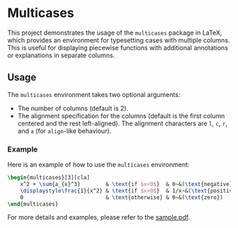 # Multicases

This project demonstrates the usage of the `multicases` package in LaTeX, which provides an environment for typesetting cases with multiple columns. This is useful for displaying piecewise functions with additional annotations or explanations in separate columns.

## Usage

The `multicases` environment takes two optional arguments:
- The number of columns (default is 2).
- The alignment specification for the columns (default is the first column centered and the rest left-aligned). The alignment characters are `l`, `c`, `r`, and `a` (for `align`-like behaviour).

### Example

Here is an example of how to use the `multicases` environment:

```latex
\begin{multicases}[3][cla]
    x^2 + \sum{a_{x}^3}        & \text{if $x<0$}  & 0~&(\text{negative}) \\[1em]
    \displaystyle\frac{1}{x^2} & \text{if $x>0$}  & 1/x~&(\text{positive}) \\[1em]
    0                          & \text{otherwise} & 0~&(\text{zero})
\end{multicases}
```

For more details and examples, please refer to the [sample.pdf](sample.pdf).
